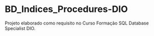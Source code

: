 # BD_Indices_Procedures-DIO
Projeto elaborado como requisito no Curso Formação SQL Database Specialist DIO. 
